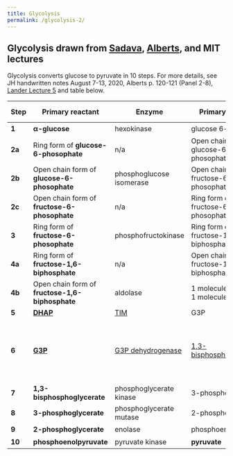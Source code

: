 ```yaml
---
title: Glycolysis
permalink: /glycolysis-2/
---
```


## Glycolysis drawn from [Sadava](/sadava/), [Alberts](/alberts-5e/), and MIT lectures

Glycolysis converts glucose to pyruvate in 10 steps. For more details, see JH handwritten notes August 7-13, 2020,  Alberts p. 120-121 (Panel 2-8), [Lander Lecture 5](/index) and table below.


| Step   | Primary reactant                                | Enzyme                   | Primary Product                             | Other reactants                | Other products                                                 |                                                                                                                                                                                                                                                                                                                                                       
|--------|-------------------------------------------------|--------------------------|---------------------------------------------|--------------------------------|----------------------------------------------------------------|
| **1**  | **&#945;-glucose**                              | hexokinase               | glucose 6-phosphate                         | ATP                            | ADP; H<sup>+</sup>                                             |                                                                                                                                                                                                                                                     
| **2a** | Ring form of **glucose-6-phosophate**           | n/a                      | Open chain form of glucose-6-phosophate     |                                |                                                                |
| **2b** | Open chain form of **glucose-6-phosophate**     | phosphoglucose isomerase | Open chain form of fructose-6-phosophate    |                                |                                                                |                                                                                                                                                                                                                       
| **2c** | Open chain form of **fructose-6-phosophate**    | n/a                      | Ring form of fructose-6-phosophate          |                                |                                                                |
| **3**  | Ring form of **fructose-6-phosophate**          | phosphofructokinase      | Ring form of fructose-1,6-biphosphate                    | ATP                            | ADP; H<sup>+</sup>                                             |
| **4a** | Ring form of **fructose-1,6-biphosphate**       | n/a                      | Open chain form of fructose-1,6-biphosphate |                                |                                                                |
| **4b** | Open chain form of **fructose-1,6-biphosphate** | aldolase                 | 1 molecule of DHAP; 1 molecule of G3P       |                                |                                                                |
| **5**  | **[DHAP](https://en.wikipedia.org/wiki/Dihydroxyacetone_phosphate)**                                        | [TIM](https://en.wikipedia.org/wiki/Triosephosphate_isomerase)                      | G3P                                         |                                |                                                                |                                                                                                                                                                                                          
| **6**  | **[G3P](https://en.wikipedia.org/wiki/Glyceraldehyde_3-phosphate)**                                         | [G3P dehydrogenase](https://en.wikipedia.org/wiki/Glyceraldehyde_3-phosphate_dehydrogenase)        | [1,3-bisphosphoglycerate](https://en.wikipedia.org/wiki/1,3-Bisphosphoglyceric_acid)                      | NAD<sup>+</sup>; P<sub>i</sub> | NADH; extra H<sup>-</sup> see Alberts p. 82 for NAD reduction |
| **7**  | **1,3-bisphosphoglycerate**                      | phosphoglycerate kinase  | 3-phosphoglycerate                          | ADP                            | ATP                                                            |
| **8**  | **3-phosphoglycerate**                          | phosphoglycerate mutase  | 2-phosphoglycerate                          |                                |                                                                |
| **9**  | **2-phosphoglycerate**                          | enolase                  | phosphoenolpyruvate                         |                                | H<sub>2</sub>O                                                 |
| **10** | **phosphoenolpyruvate**                         | pyruvate kinase          | **pyruvate**                                | ADP; H<sup>+</sup>             | ATP                                                            |


